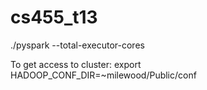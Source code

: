 # cs455_t13

./pyspark --total-executor-cores <num>

To get access to cluster:
export HADOOP_CONF_DIR=~milewood/Public/conf
